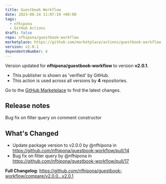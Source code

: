 ```yaml
---
title: Guestbook Workflow
date: 2023-08-24 11:07:19 +00:00
tags:
  - nfhipona
  - GitHub Actions
draft: false
repo: nfhipona/guestbook-workflow
marketplace: https://github.com/marketplace/actions/guestbook-workflow
version: v2.0.1
dependentsNumber: 4
---
```



Version updated for **nfhipona/guestbook-workflow** to version **v2.0.1**.
- This publisher is shown as 'verified' by GitHub.
- This action is used across all versions by **4** repositories.

Go to the [GitHub Marketplace](https://github.com/marketplace/actions/guestbook-workflow) to find the latest changes.

## Release notes

Bug fix on filter query on comment constructor

## What's Changed
* Update package version to v2.0.0 by @nfhipona in https://github.com/nfhipona/guestbook-workflow/pull/14
* Bug fix on filter query by @nfhipona in https://github.com/nfhipona/guestbook-workflow/pull/17


**Full Changelog**: https://github.com/nfhipona/guestbook-workflow/compare/v2.0.0...v2.0.1
